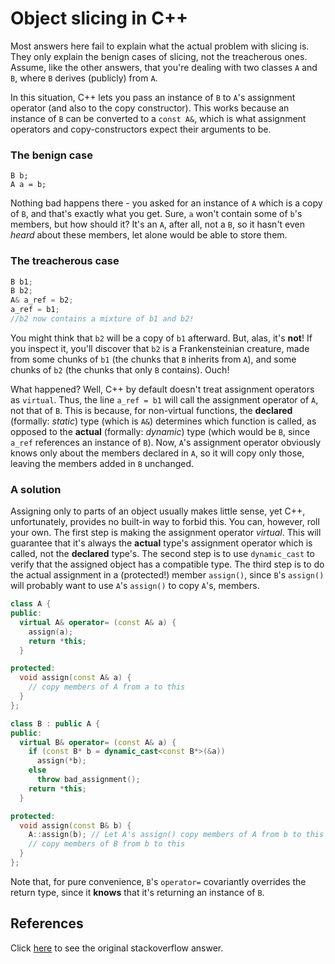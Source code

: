 # Object slicing in C++

Most answers here fail to explain what the actual problem with slicing is. They only explain the benign cases of slicing, not the treacherous ones. Assume, like the other answers, that you're dealing with two classes `A` and `B`, where `B` derives (publicly) from `A`.

In this situation, C++ lets you pass an instance of `B` to  `A`'s assignment operator (and also to the copy constructor). This works because an instance of `B` can be converted to a `const A&`, which is what assignment operators and copy-constructors expect their arguments to be.

### The benign case ###

    B b;
    A a = b;

Nothing bad happens there - you asked for an instance of `A` which is a copy of `B`, and that's exactly what you get. Sure, `a` won't contain some of `b`'s members, but how should it? It's an `A`, after all, not a `B`, so it hasn't even *heard* about these members, let alone would be able to store them.

### The treacherous case ###

```cpp
B b1;
B b2;
A& a_ref = b2;
a_ref = b1;
//b2 now contains a mixture of b1 and b2!
```

You might think that `b2` will be a copy of `b1` afterward. But, alas, it's __not__! If you inspect it, you'll discover that `b2` is a Frankensteinian creature, made from some chunks of `b1` (the chunks that `B` inherits from `A`), and some chunks of `b2` (the chunks that only `B` contains). Ouch!

What happened? Well, C++ by default doesn't treat assignment operators as `virtual`. Thus, the line `a_ref = b1` will call the assignment operator of `A`, not that of `B`. This is because, for non-virtual functions, the __declared__ (formally: _static_) type (which is `A&`) determines which function is called, as opposed to the __actual__ (formally: _dynamic_) type (which would be `B`, since `a_ref` references an instance of `B`). Now, `A`'s assignment operator obviously knows only about the members declared in `A`, so it will copy only those, leaving the members added in `B` unchanged.

### A solution ###
Assigning only to parts of an object usually makes little sense, yet C++, unfortunately, provides no built-in way to forbid this. You can, however, roll your own. The first step is making the assignment operator *virtual*. This will guarantee that it's always the __actual__ type's assignment operator which is called, not the __declared__ type's. The second step is to use `dynamic_cast` to verify that the assigned object has a compatible type. The third step is to do the actual assignment in a (protected!) member `assign()`, since `B`'s `assign()` will probably want to use `A`'s `assign()` to copy `A`'s, members.

```cpp
class A {
public:
  virtual A& operator= (const A& a) {
    assign(a);
    return *this;
  }

protected:
  void assign(const A& a) {
    // copy members of A from a to this
  }
};

class B : public A {
public:
  virtual B& operator= (const A& a) {
    if (const B* b = dynamic_cast<const B*>(&a))
      assign(*b);
    else
      throw bad_assignment();
    return *this;
  }

protected:
  void assign(const B& b) {
    A::assign(b); // Let A's assign() copy members of A from b to this
    // copy members of B from b to this
  }
};
```
    
Note that, for pure convenience, `B`'s `operator=` covariantly overrides the return type, since it __knows__ that it's returning an instance of `B`.


## References

Click [here](https://stackoverflow.com/a/14461532/11529930) to see the original stackoverflow answer.
